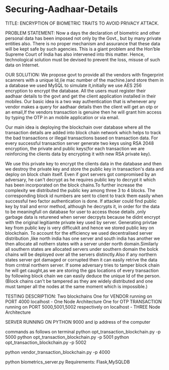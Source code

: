 # Securing-Aadhaar-Details
TITLE: ENCRYPTION OF BIOMETRIC TRAITS TO AVOID PRIVACY ATTACK.

PROBLEM STATEMENT: Now a days the declaration of biometric and other personal data has been imposed not only by the Govt., but by many private entities also. There is no proper mechanism and assurance that these data will be kept safe by such agencies. This is a giant problem and the Hon’ble Supreme Court of India has also intervened into this matter. Hence, technological solution must be devised to prevent the loss, misuse of such data on Internet.

OUR SOLUTION: We propose govt to provide all the vendors with fingerprint scanners with a unique Id,(ie mac number of the machine.)and store them in a database we used MySQL to simulate it,initially we use AES 256 encryption to encrypt the database. All the users must register their aadhaar details to the govt and get the client application installed in their mobiles. Our basic idea is a two way authentication that is whenever any vendor makes a query for aadhaar details then the client will get an otp or an email,If the vendors transaction is genuine then he will grant him access by typing the OTP in an mobile application or via email.

Our main idea is deploying the blockchain over database where all the transaction details are added into block chain network which helps to track the bad transactions or illegal transactions based on transaction data. For every successful transaction server generate two keys using RSA 2048 encryption, the private and public keys(for each transaction we are reinforcing the clients data by encrypting it with new RSA private key).

We use this private key to encrypt the clients data in the database and then we destroy the private key and store the public key in transaction's data and deploy on block chain itself. Even if govt servers got compromised by an adversary, he can't decrypt as he requires public key to decrypt it which has been incorporated on the block chains.To further increase the complexity we distributed the public key among three 3 to 4 blocks. The corresponding block id numbers are sent to client to track them easily when successful two factor authentication is done. If attacker could find public key by trail and error method, although he decrypts it, in order for the data to be meaningfull on database for user to access those details ,only garbage data is returened when server decrpyts because he didnt encrypt with the original legitiamte private key used by server. Generating privtae key from public key is very difficuklt and hence we stored public key on blockchain. To account for the efficiency we used decentralised server distribution ,like north india has one server and south india has another we then allocate all nothern states with a server under north domain.Similarly all southern states are allocated servers under southern domain the bolck chains will be deployed over all the servers distinctly.Also if any northern states server got damaged or corrupted then it can easily retrive the data from crntral northern server. If some adversary tries to tamper block chain he will get caught,as we are storing the gps locations of every transaction by following block chain we can easily deduce the unique Id of the person.(Block chains can't be tampered as they are widely distributed and one must tamper all the nodes at the same moment which is impossible.)

TESTING DESCRIPTION: Two blockchains One for VENDOR running on PORT 4000 localhost - One Node Architecture One for OTP TRANSACTION running on PORT 5000,5001,5002 respectively on localhost - THREE Node Architecture

SERVER RUNNING ON PYTHON 9000 and ip address of the computer

commands as follows on terminal python opt_transaction_blockchain.py -p 5000 python opt_transaction_blockchain.py -p 5001 python opt_transaction_blockchain.py -p 5002

python vendor_transaction_blockchain.py -p 4000

python biometrics_server.py Requirements: Flask,MySQLDB
